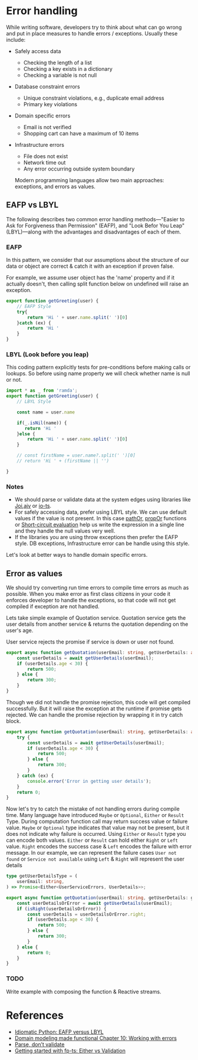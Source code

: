 # Error handling

While writing software, developers try to think about what can go wrong and put in place measures to handle errors / exceptions. Usually these include:

- Safely access data
  - Checking the length of a list
  - Checking a key exists in a dictionary
  - Checking a variable is not null
- Database constraint errors
  - Unique constraint violations, e.g., duplicate email address
  - Primary key violations
- Domain specific errors
  - Email is not verified
  - Shopping cart can have a maximum of 10 items
- Infrastructure errors
  - File does not exist
  - Network time out
  - Any error occurring outside system boundary

  Modern programming languages allow two main approaches: exceptions, and errors as values.

## EAFP vs LBYL

The following describes two common error handling methods—"Easier to Ask for Forgiveness than Permission" (EAFP), and "Look Befor You Leap" (LBYL)—along with the advantages and disadvantages of each of them.

### EAFP

In this pattern, we consider that our assumptions about the structure of our data or object are correct & catch it with an exception if proven false.

For example, we assume user object has the 'name' property and if it actually doesn't, then calling split function below on undefined will raise an exception.

```javascript
export function getGreeting(user) {
    // EAFP Style
    try{
        return 'Hi ' + user.name.split(' ')[0]
    }catch (ex) {
        return 'Hi '
    }
}
```

### LBYL (Look before you leap)

This coding pattern explicitly tests for pre-conditions before making calls or lookups. So before using name property we will check whether name is null or not.

```javascript
import * as _ from 'ramda';
export function getGreeting(user) {
    // LBYL Style

    const name = user.name

    if(_.isNil(name)) {
       return 'Hi '
    }else {
        return 'Hi ' + user.name.split(' ')[0]
    }

    // const firstName = user.name?.split(' ')[0]
    // return 'Hi ' + (firstName || '')

}
```

### Notes

- We should parse or validate data at the system edges using libraries like [Joi](https://hapi.dev/module/joi/),[ajv](https://github.com/ajv-validator/ajv) or [io-ts](https://github.com/gcanti/io-ts).
- For safely accessing data, prefer using LBYL style. We can use default values if the value is not present. In this case [pathOr](https://ramdajs.com/docs/#pathOr), [propOr](https://ramdajs.com/docs/#propOr) functions or [Short-circuit evaluation](https://en.wikipedia.org/wiki/Short-circuit_evaluation) help us write the expression in a single line and they handle the null values very well.
- If the libraries you are using throw exceptions then prefer the EAFP style. DB exceptions, Infrastructure error can be handle using this style.

Let's look at better ways to handle domain specific errors.

## Error as values

We should try converting run time errors to compile time errors as much as possible. When you make error as first class citizens in your code it enforces developer to handle the exceptions, so that code will not get compiled if exception are not handled.

Lets take simple example of Quotation service. Quotation service gets the user details from another service & returns the quotation depending on the user's age.

User service rejects the promise if service is down or user not found.

```typescript
export async function getQuotation(userEmail: string, getUserDetails: any): Promise<number> {
    const userDetails = await getUserDetails(userEmail);
    if (userDetails.age < 30) {
        return 500;
    } else {
        return 300;
    }
}
```

Though we did not handle the promise rejection, this code will get compiled successfully. But it will raise the exception at the runtime if promise gets rejected.
We can handle the promise rejection by wrapping it in try catch block.

```typescript
export async function getQuotation(userEmail: string, getUserDetails: any): Promise<number> {
    try {
        const userDetails = await getUserDetails(userEmail);
        if (userDetails.age < 30) {
            return 500;
        } else {
            return 300;
        }
    } catch (ex) {
        console.error('Error in getting user details');
    }
    return 0;
}
```

Now let's try to catch the mistake of not handling errors during compile time.
Many language have introduced `Maybe` or `Optional`, `Either` or `Result` Type. During computation function call may return success value or failure value.
`Maybe` or `Optional` type indicates that value may not be present, but it does not indicate why failure is occurred. Using `Either` or `Result` type
you can encode both values. `Either` or `Result` can hold either `Right` or `Left` value. `Right` encodes the success case & `Left` encodes the failure with error message. In our example, we can represent the failure cases `User not found` or `Service not available` using `Left` & `Right` will represent the user details

```typescript
type getUserDetailsType = (
    userEmail: string,
) => Promise<Either<UserServiceErrors, UserDetails>>;

export async function getQuotation(userEmail: string, getUserDetails: getUserDetailsType): Promise<number> {
    const userDetailsOrError = await getUserDetails(userEmail);
    if (isRight(userDetailsOrError)) {
        const userDetails = userDetailsOrError.right;
        if (userDetails.age < 30) {
            return 500;
        } else {
            return 300;
        }
    } else {
        return 0;
    }
}

```

### TODO
Write example with composing the function & Reactive streams.


# References

- [Idiomatic Python: EAFP versus LBYL](https://devblogs.microsoft.com/python/idiomatic-python-eafp-versus-lbyl/ )
- [Domain modeling made functional Chapter 10: Working with errors](https://www.oreilly.com/library/view/domain-modeling-made/9781680505481/)
- [Parse, don’t validate](https://lexi-lambda.github.io/blog/2019/11/05/parse-don-t-validate/)
- [Getting started with fp-ts: Either vs Validation](https://dev.to/gcanti/getting-started-with-fp-ts-either-vs-validation-5eja)

